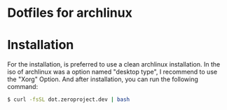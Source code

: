 # Dotfiles for archlinux

# Installation
For the installation, is preferred to use a clean archlinux installation.
In the iso of archlinux was a option named "desktop type", I recommend to use the "Xorg" Option.
And after installation, you can run the following command:

```bash
$ curl -fsSL dot.zeroproject.dev | bash
```
